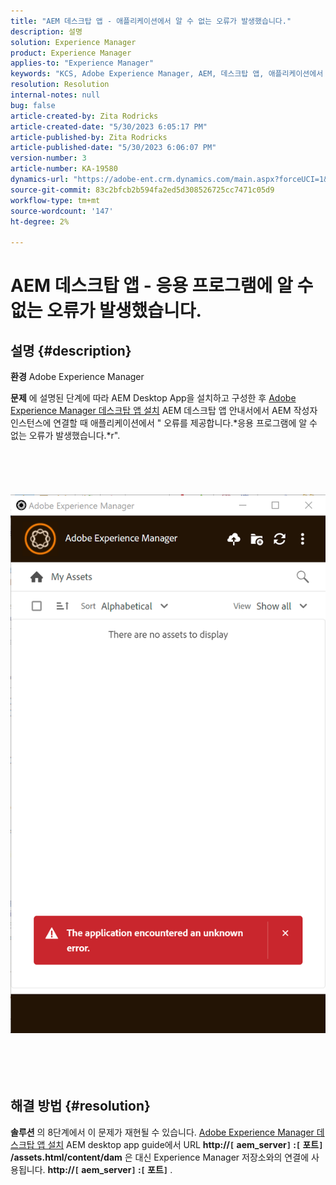 ```yaml
---
title: "AEM 데스크탑 앱 - 애플리케이션에서 알 수 없는 오류가 발생했습니다."
description: 설명
solution: Experience Manager
product: Experience Manager
applies-to: "Experience Manager"
keywords: "KCS, Adobe Experience Manager, AEM, 데스크탑 앱, 애플리케이션에서 알 수 없는 오류가 발생했습니다. FAQ"
resolution: Resolution
internal-notes: null
bug: false
article-created-by: Zita Rodricks
article-created-date: "5/30/2023 6:05:17 PM"
article-published-by: Zita Rodricks
article-published-date: "5/30/2023 6:06:07 PM"
version-number: 3
article-number: KA-19580
dynamics-url: "https://adobe-ent.crm.dynamics.com/main.aspx?forceUCI=1&pagetype=entityrecord&etn=knowledgearticle&id=37f9b183-14ff-ed11-8f6e-6045bd006b25"
source-git-commit: 83c2bfcb2b594fa2ed5d308526725cc7471c05d9
workflow-type: tm+mt
source-wordcount: '147'
ht-degree: 2%

---
```


# AEM 데스크탑 앱 - 응용 프로그램에 알 수 없는 오류가 발생했습니다.

## 설명 {#description}


<b>환경</b>
Adobe Experience Manager

<b>문제</b>
에 설명된 단계에 따라 AEM Desktop App을 설치하고 구성한 후 [Adobe Experience Manager 데스크탑 앱 설치](https://experienceleague.adobe.com/docs/experience-manager-desktop-app/using/install-upgrade.html?lang=en#install-v2) AEM 데스크탑 앱 안내서에서 AEM 작성자 인스턴스에 연결할 때 애플리케이션에서 &quot; 오류를 제공합니다.*응용 프로그램에 알 수 없는 오류가 발생했습니다.*r&quot;.
<br><br><br> <br><br> ![](assets/___42f9b183-14ff-ed11-8f6e-6045bd006b25___.png)<br><br> <br><br> 

## 해결 방법 {#resolution}


<b>솔루션</b>
의 8단계에서 이 문제가 재현될 수 있습니다. [Adobe Experience Manager 데스크탑 앱 설치](https://experienceleague.adobe.com/docs/experience-manager-desktop-app/using/install-upgrade.html?lang=en#install-v2) AEM desktop app guide에서 URL <b>http://`[` aem_server`]` :`[` 포트`]` /assets.html/content/dam</b> 은 대신 Experience Manager 저장소와의 연결에 사용됩니다. <b>http://`[` aem_server`]` :`[` 포트`]` </b>.
